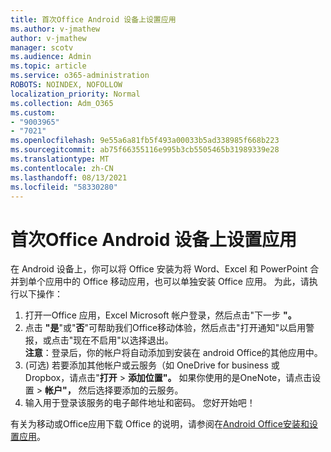 ```yaml
---
title: 首次Office Android 设备上设置应用
ms.author: v-jmathew
author: v-jmathew
manager: scotv
ms.audience: Admin
ms.topic: article
ms.service: o365-administration
ROBOTS: NOINDEX, NOFOLLOW
localization_priority: Normal
ms.collection: Adm_O365
ms.custom:
- "9003965"
- "7021"
ms.openlocfilehash: 9e55a6a81fb5f493a00033b5ad338985f668b223
ms.sourcegitcommit: ab75f66355116e995b3cb5505465b31989339e28
ms.translationtype: MT
ms.contentlocale: zh-CN
ms.lasthandoff: 08/13/2021
ms.locfileid: "58330280"
---
```

# <a name="set-up-office-apps-for-the-first-time-on-an-android-device"></a>首次Office Android 设备上设置应用

在 Android 设备上，你可以将 Office 安装为将 Word、Excel 和 PowerPoint 合并到单个应用中的 Office 移动应用，也可以单独安装 Office 应用。 为此，请执行以下操作：

1. 打开一Office 应用，Excel Microsoft 帐户登录，然后点击"下一步 **"。**
2. 点击 **"是**"或"**否**"可帮助我们Office移动体验，然后点击"打开通知"以启用警报，或点击"现在不启用"以选择退出。\
    **注意**：登录后，你的帐户将自动添加到安装在 android Office的其他应用中。
3.  (可选) 若要添加其他帐户或云服务（如 OneDrive for business 或 Dropbox，请点击"**打开**  >  **添加位置"。** 如果你使用的是OneNote，请点击设置  >  **帐户"，** 然后选择要添加的云服务。
4. 输入用于登录该服务的电子邮件地址和密码。 您好开始吧！

有关为移动或Office应用下载 Office 的说明，请参阅在[Android Office安装和设置应用](https://go.microsoft.com/fwlink/?linkid=2135287)。
